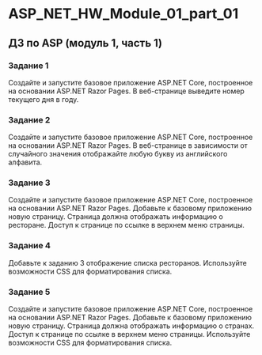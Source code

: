 # ASP_NET_HW_Module_01_part_01
## ДЗ по ASP (модуль 1, часть 1) 

### Задание 1
Создайте и запустите базовое приложение ASP.NET Core, построенное на основании ASP.NET Razor Pages. В веб-странице выведите номер текущего дня в году.

### Задание 2
Создайте и запустите базовое приложение ASP.NET Core, построенное на основании ASP.NET Razor Pages. В веб-странице в зависимости от случайного значения отображайте любую букву из английского алфавита.

### Задание 3
Создайте и запустите базовое приложение ASP.NET Core, построенное на основании ASP.NET Razor Pages. Добавьте к базовому приложению новую страницу. Страница должна отображать информацию о ресторане. Доступ к странице по ссылке в верхнем меню страницы.

### Задание 4
Добавьте к заданию 3 отображение списка ресторанов. Используйте возможности CSS для форматирования списка.

### Задание 5
Создайте и запустите базовое приложение ASP.NET Core, построенное на основании ASP.NET Razor Pages. Добавьте к базовому приложению новую страницу. Страница должна отображать информацию о странах. Доступ к странице по ссылке в верхнем меню страницы. Используйте возможности CSS для форматирования списка.
